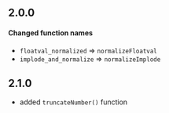 ## 2.0.0
#### Changed function names
* `floatval_normalized` => `normalizeFloatval`
* `implode_and_normalize` => `normalizeImplode`


## 2.1.0
* added `truncateNumber()` function